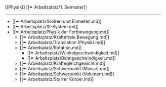 [[Physik]] [[✒ Arbeitsplatz/1. Semester]]

---

- [[✒ Arbeitsplatz/Größen und Einheiten.md]]
- [[✒ Arbeitsplatz/SI-System.md]]
- [[✒ Arbeitsplatz/Physik der Fortbewegung.md]]
	- [[✒ Arbeitsplatz/Kräftefreie Bewegung.md]]
	- [[✒ Arbeitsplatz/Translation (Physik).md]]
	- [[✒ Arbeitsplatz/Rotation.md]]
		- [[✒ Arbeitsplatz/Winkelgeschwindigkeit.md]]
		- [[✒ Arbeitsplatz/Bahngeschwindigkeit.md]]
	- [[✒ Arbeitsplatz/Kräftegleichgewicht.md]]
	- [[✒ Arbeitsplatz/Schwerpunkt (Masse).md]]
	- [[✒ Arbeitsplatz/Schwerpunkt (Volumen).md]]
	- [[✒ Arbeitsplatz/Starrer Körper.md]]